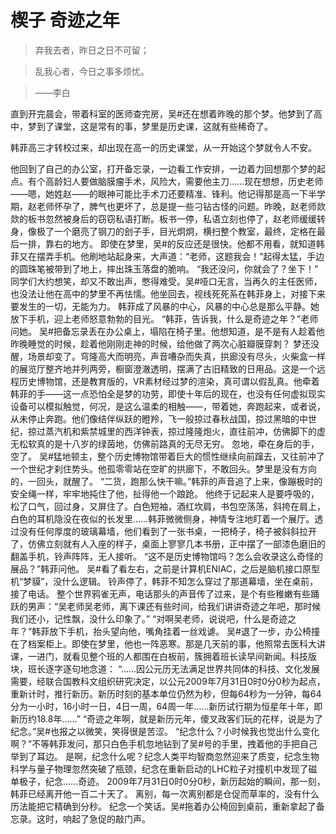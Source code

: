 # 楔子 奇迹之年
>弃我去者，昨日之日不可留；

>乱我心者，今日之事多烦忧。

>——李白

直到开完晨会，带着科室的医师查完房，吴#还在想着昨晚的那个梦。他梦到了高中，梦到了课堂，这是常有的事，梦里是历史课，这就有些稀奇了。

韩菲高三才转校过来，却出现在高一的历史课堂，从一开始这个梦就令人不安。

他回到了自己的办公室，打开备忘录，一边看工作安排，一边着力回想那个梦的起点。有个高龄妇人要做脑膜瘤手术，风险大，需要他主刀……现在想想，历史老师——嗯，她姓赵——的眼神可能比手术刀还要精准、锋利。他记得那是高一下半学期，赵老师怀孕了，脾气也更坏了，总是提一些刁钻古怪的问题。昨晚，赵老师欻欻的板书忽然被身后的窃窃私语打断。板书一停，私语立刻也停了，赵老师缓缓转身，像极了一个磨亮了钢刀的刽子手，目光炯炯，横扫整个教室，最终，定格在最后一排，靠右的地方。
即使在梦里，吴#的反应还是很快。他都不用看，就知道韩菲又在摆弄手机。他刷地站起身来，大声道：“老师，这题我会！”起得太猛，手边的圆珠笔被带到了地上，摔出珠玉落盘的脆响。
“我还没问，你就会了？坐下！”
同学们大约想笑，却又不敢出声，憋得难受。吴#哑口无言，当再久的主任医师，也没法让他在高中的梦里不再怯懦。他坐回去，视线死死系在韩菲身上，对接下来要发生的一切，无能为力。
韩菲成了风暴的中心，风暴的中心总是那么平静。她放下手机，迎上老师怒意勃勃的目光。
“韩菲，告诉我，什么是奇迹之年？”老师问她。
吴#把备忘录丢在办公桌上，塌陷在椅子里。他想知道，是不是有人趁着他昨晚睡觉的时候，趁着他刚刚走神的时候，给他做了两次心脏瓣膜穿刺？
梦还没醒，场景却变了。穹隆高大而明亮，声音嘈杂而失真，拱廊没有尽头，火柴盒一样的展览厅整齐地并列两旁，橱窗澄澈透明，摆满了古旧精致的日用品。这是一个远程历史博物馆，还是教育版的，VR素材经过梦的渲染，真可谓以假乱真。他牵着韩菲的手——这一点恐怕全是梦的功劳，即使十年后的现在，也没有任何虚拟现实设备可以模拟触觉，何况，是这么温柔的相触——，带着她，奔跑起来，或者说，从未停止奔跑。他们像结伴纵跃的瞪羚，飞一般掠过春秋战国，掠过黑暗的中世纪，掠过蒸汽机和紫禁城里的西洋钟表，掠过隆隆炮火，直往前冲，仿佛脚下的虚无松软真的是十八岁的绿茵地，仿佛前路真的无尽无穷。
忽地，牵在身后的手，空了。
吴#猛地顿主，整个历史博物馆带着巨大的惯性继续向前蹿去，又往前冲了一个世纪才刹住势头。他孤零零站在空旷的拱廊下，不敢回头。梦里是没有方向的，一回头，就醒了。
“二货，跑那么快干嘛。”韩菲的声音追了上来，像蹦极时的安全绳一样，牢牢地扽住了他，扯得他一个踉跄。
他终于记起来人是要呼吸的，松了口气，回过身，又屏住了。白色短袖，酒红坎肩，书包空荡荡，斜挎在肩上，白色的耳机隐没在夜似的长发里……韩菲微微侧身，神情专注地盯着一个展厅。透过没有任何厚度的玻璃幕墙，他们看到了一张书桌，一把椅子，椅子被斜斜拉开了，仿佛立刻就有人入座的样子，桌面上寥寥几本书册，正中摆了一部漆色磨旧的翻盖手机，铃声阵阵，无人接听。
“这不是历史博物馆吗？怎么会收录这么奇怪的展品？”韩菲问他。
吴#看了看左右，之前是计算机ENIAC，之后是脑机接口原型机“梦貘”，没什么逻辑。
铃声停了，韩菲不知怎么穿过了那道幕墙，坐在桌前，接了电话。
整个世界鸦雀无声，电话那头的声音传了过来，是个有些稚嫩有些踊跃的男声：“吴老师吴老师，离下课还有些时间，给我们讲讲奇迹之年吧，那时候我们还小，记性飘，没什么印象了。”
“对啊吴老师，说说吧，什么是奇迹之年？”韩菲放下手机，抬头望向他，嘴角挂着一丝戏谑。
吴#退了一步，办公椅撞在了档案柜上。即使在梦里，他也一阵恶寒。那是几天前的事，他照常去医科大讲课，一进门，就看见整个班的人都围在白板前，簇拥着班长读早间新闻。科技版块，班长逐字逐句地念道：
“……因公元历无法满足世界共同体的科技、文化发展需要，经联合国教科文组织研究决定，以公元2009年7月31日0时0分0秒为起点，重新计时，推行新历。新历时刻的基本单位仍然为秒，但每64秒为一分钟，每64分为一小时，16小时一日，4日一周，64周一年……新历试行期为恒星年十年，即新历约18.8年……”
“奇迹之年啊，就是新历元年，傻叉政客们玩的花样，说是为了纪念。”吴#也报之以微笑，笑得很是苦涩。
“纪念什么？小时候我也觉出什么变化啊？”不等韩菲发问，那只白色手机忽地钻到了吴#号的手里，拽着他的手把自己举到了耳边。
是啊，纪念什么呢？纪念人类平均智商忽然迎来了质变，纪念生物科学与量子物理忽然突破了瓶颈，纪念在重新启动的LHC粒子对撞机中发现了磁单极子，纪念……奇迹。
2009年7月31日0时0分0秒，新历起始的瞬间，那一刻，韩菲已经离开他一百二十天了。
离别，每一次离别都是仓促而草率的，没有什么历法能把它精确到分秒。
纪念一个笑话。吴#拖着办公椅回到桌前，重新拿起了备忘录。这时，响起了急促的敲门声。